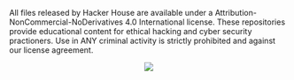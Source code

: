 All files released by Hacker House are available under a Attribution-NonCommercial-NoDerivatives 4.0 International license. These repositories provide educational content for ethical hacking and cyber security practioners. Use in ANY criminal activity is strictly prohibited and against our license agreement. 
<p align="center">
  <img src="https://github-readme-stats.vercel.app/api?username=hackerhouse-opensource&show_icons=true&theme=dracula"/>
</p>
